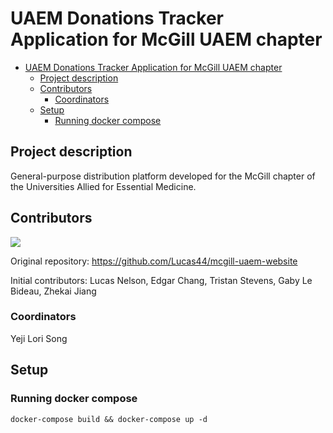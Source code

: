 # UAEM Donations Tracker Application for McGill UAEM chapter

- [UAEM Donations Tracker Application for McGill UAEM chapter](#uaem-donations-tracker-application-for-mcgill-uaem-chapter)
  - [Project description](#project-description)
  - [Contributors](#contributors)
    - [Coordinators](#coordinators)
  - [Setup](#setup)
    - [Running docker compose](#running-docker-compose)

## Project description

General-purpose distribution platform developed for the McGill chapter of the Universities Allied for Essential Medicine.

## Contributors 

[![](https://contrib.rocks/image?repo=uaem-na/donations-tracker)](https://github.com/uaem-na/donations-tracker/graphs/contributors)

Original repository: https://github.com/Lucas44/mcgill-uaem-website

Initial contributors: Lucas Nelson, Edgar Chang, Tristan Stevens, Gaby Le Bideau, Zhekai Jiang

### Coordinators

Yeji Lori Song

## Setup

### Running docker compose

`docker-compose build && docker-compose up -d`